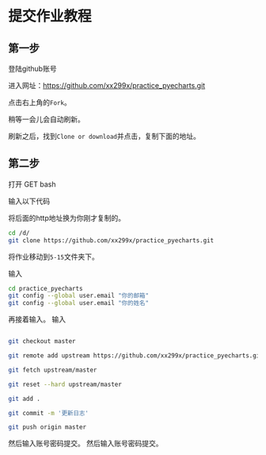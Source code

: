 # 提交作业教程

## 第一步

登陆github账号

进入网址：https://github.com/xx299x/practice_pyecharts.git

点击右上角的`Fork`。

稍等一会儿会自动刷新。

刷新之后，找到`Clone or download`并点击，复制下面的地址。

## 第二步
打开 GET bash 

输入以下代码

将后面的http地址换为你刚才复制的。
```bash
cd /d/
git clone https://github.com/xx299x/practice_pyecharts.git
```

将作业移动到`5-15`文件夹下。

输入
```bash
cd practice_pyecharts
git config --global user.email "你的邮箱"
git config --global user.email "你的姓名"
```
再接着输入。
输入
```bash

git checkout master

git remote add upstream https://github.com/xx299x/practice_pyecharts.git

git fetch upstream/master

git reset --hard upstream/master

git add .

git commit -m '更新日志'

git push origin master
```

然后输入账号密码提交。
然后输入账号密码提交。